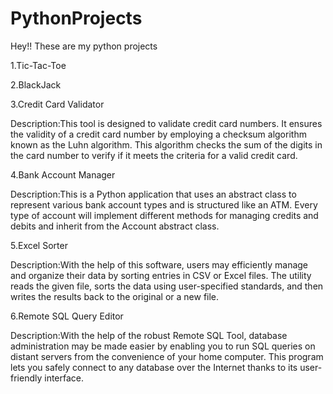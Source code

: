# PythonProjects
Hey!! These are my python projects

1.Tic-Tac-Toe

2.BlackJack

3.Credit Card Validator

Description:This tool is designed to validate credit card numbers. It ensures the validity of a credit card number by employing a checksum algorithm known as the Luhn algorithm. This algorithm checks the sum of the digits in the card number to verify if it meets the criteria for a valid credit card.

4.Bank Account Manager

Description:This is a Python application that uses an abstract class to represent various bank account types and is structured like an ATM. Every type of account will implement different methods for managing credits and debits and inherit from the Account abstract class.

5.Excel Sorter

Description:With the help of this software, users may efficiently manage and organize their data by sorting entries in CSV or Excel files. The utility reads the given file, sorts the data using user-specified standards, and then writes the results back to the original or a new file.

6.Remote SQL Query Editor

Description:With the help of the robust Remote SQL Tool, database administration may be made easier by enabling you to run SQL queries on distant servers from the convenience of your home computer. This program lets you safely connect to any database over the Internet thanks to its user-friendly interface.


